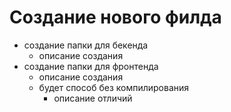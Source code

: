 # Создание нового филда
- создание папки для бекенда
	- описание создания
- создание папки для фронтенда
	- описание создания
	- будет способ без компилирования
		- описание отличий